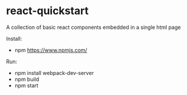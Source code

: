 # react-quickstart

A collection of basic react components embedded in a single html page 

Install:
  - npm https://www.npmjs.com/

Run: 

 - npm install webpack-dev-server
 - npm build
 - npm start
